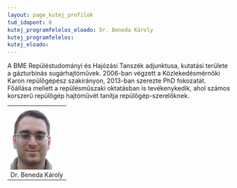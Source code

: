 ```yaml
---
layout: page_kutej_profilok
tud_idopont: 0
kutej_programfelelos_eloado: Dr. Beneda Károly
kutej_programfelelos: 
kutej_eloado:
---
```

 A BME Repüléstudományi és Hajózási Tanszék adjunktusa, kutatási területe a gázturbinás sugárhajtóművek. 2006-ban végzett a Közlekedésmérnöki Karon repülőgépész szakirányon, 2013-ban szerezte PhD fokozatát. Főállása mellett a repülésműszaki oktatásban is tevékenykedik, ahol számos korszerű repülőgép hajtóművét tanítja repülőgép-szerelőknek.




 <table class="picture">
<tr>
<td>

<div class="gallery">
    <img src="images/beneda_karoly.jpg" max-width="250" max-height="200">
  <div class="desc">Dr. Beneda Károly</div>
</div>

</td>
</tr>
</table>